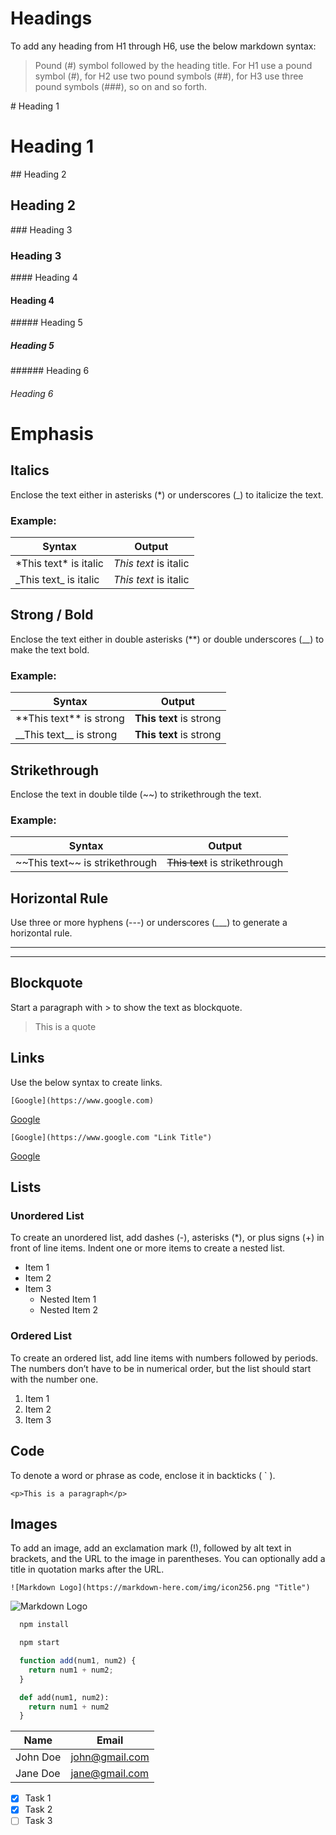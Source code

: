 <!-- Headings -->
# Headings
To add any heading from H1 through H6, use the below markdown syntax:

> Pound (#) symbol followed by the heading title. For H1 use a pound symbol (#), for H2 use two pound symbols (##), for H3 use three pound symbols (###), so on and so forth.

\# Heading 1
# Heading 1

\## Heading 2
## Heading 2

\### Heading 3
### Heading 3

\#### Heading 4
#### Heading 4

\##### Heading 5
##### Heading 5

\###### Heading 6
###### Heading 6

# Emphasis
<!-- Italics -->
## Italics
Enclose the text either in asterisks (*) or underscores (_) to italicize the text.

### Example:

| Syntax                     | Output                 |
| -------------------------- | ---------------------- |
| \*This  text\* is italic   | *This  text* is italic |
| \_This text\_ is italic    | _This text_ is italic  |

<!-- Strong -->
## Strong / Bold
Enclose the text either in double asterisks (**) or double underscores (__) to make the text bold.

### Example:

| Syntax                         | Output                    |
| ------------------------------ | ------------------------- |
| \*\*This text\*\* is strong    | **This text** is strong   |
| \_\_This text\_\_ is strong    | __This text__ is strong   |

<!-- Strikethrough -->
## Strikethrough
Enclose the text in double tilde (~~) to strikethrough the text.

### Example:

| Syntax                                | Output                           |
| ------------------------------------- | -------------------------------- |
| \~\~This text\~\~ is strikethrough    | ~~This text~~ is strikethrough   |

<!-- Horizontal Rule -->
## Horizontal Rule

Use three or more hyphens (---) or underscores (___) to generate a horizontal rule.

---
___

<!-- Blockquote -->
## Blockquote

Start a paragraph with \> to show the text as blockquote.
> This is a quote

<!-- Links -->
## Links
Use the below syntax to create links.

`
[Google](https://www.google.com)
`

[Google](https://www.google.com)

`
[Google](https://www.google.com "Link Title")
`

[Google](https://www.google.com "Google Search Engine")

## Lists
<!-- Unordered List -->
### Unordered List
To create an unordered list, add dashes (-), asterisks (*), or plus signs (+) in front of line items. Indent one or more items to create a nested list.

* Item 1
* Item 2
* Item 3
    * Nested Item 1
    * Nested Item 2

<!-- Ordered List -->
### Ordered List
To create an ordered list, add line items with numbers followed by periods. The numbers don’t have to be in numerical order, but the list should start with the number one.

1. Item 1
1. Item 2
1. Item 3

<!-- Inline Code Block -->
## Code
To denote a word or phrase as code, enclose it in backticks ( \` ).

`<p>This is a paragraph</p>`

<!-- Images -->
## Images

To add an image, add an exclamation mark (!), followed by alt text in brackets, and the URL to the image in parentheses. You can optionally add a title in quotation marks after the URL.

`
![Markdown Logo](https://markdown-here.com/img/icon256.png "Title")
`

![Markdown Logo](https://markdown-here.com/img/icon256.png "Icon")

<!-- Github Markdown -->
<!-- Code Blocks -->
```bash
  npm install

  npm start
```

```javascript
  function add(num1, num2) {
    return num1 + num2;
  }
```

```python
  def add(num1, num2):
    return num1 + num2
  }
```

<!-- Tables -->
| Name     | Email          |
| -------- | -------------- |
| John Doe | john@gmail.com |
| Jane Doe | jane@gmail.com |

<!-- Task Lists -->
* [x] Task 1
* [x] Task 2
* [ ] Task 3